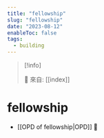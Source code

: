 ```yaml
---
title: "fellowship"
slug: "fellowship"
date: "2023-08-12"
enableToc: false
tags:
  - building
---
```


> [!info]
>
> 🌱 來自: [[index]]

# fellowship

- [[OPD of fellowship|OPD]] 󰒖
